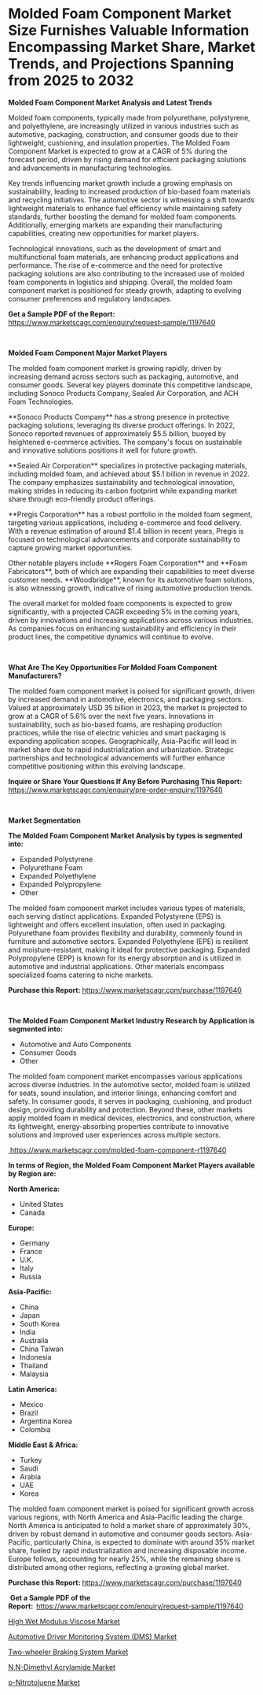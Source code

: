 <p><h1>Molded Foam Component Market Size Furnishes Valuable Information Encompassing Market Share, Market Trends, and Projections Spanning from 2025 to 2032</h1></p><p><strong>Molded Foam Component Market Analysis and Latest Trends</strong></p>
<p><p>Molded foam components, typically made from polyurethane, polystyrene, and polyethylene, are increasingly utilized in various industries such as automotive, packaging, construction, and consumer goods due to their lightweight, cushioning, and insulation properties. The Molded Foam Component Market is expected to grow at a CAGR of 5% during the forecast period, driven by rising demand for efficient packaging solutions and advancements in manufacturing technologies.</p><p>Key trends influencing market growth include a growing emphasis on sustainability, leading to increased production of bio-based foam materials and recycling initiatives. The automotive sector is witnessing a shift towards lightweight materials to enhance fuel efficiency while maintaining safety standards, further boosting the demand for molded foam components. Additionally, emerging markets are expanding their manufacturing capabilities, creating new opportunities for market players.</p><p>Technological innovations, such as the development of smart and multifunctional foam materials, are enhancing product applications and performance. The rise of e-commerce and the need for protective packaging solutions are also contributing to the increased use of molded foam components in logistics and shipping. Overall, the molded foam component market is positioned for steady growth, adapting to evolving consumer preferences and regulatory landscapes.</p></p>
<p><strong>Get a Sample PDF of the Report:&nbsp;</strong> <a href="https://www.marketscagr.com/enquiry/request-sample/1197640?utm_campaign=2241&utm_medium=2&utm_source=Github&utm_content=ia&utm_term=03022025&utm_id=molded-foam-component">https://www.marketscagr.com/enquiry/request-sample/1197640</a></p>
<p>&nbsp;</p>
<p><strong>Molded Foam Component Major Market Players</strong></p>
<p><p>The molded foam component market is growing rapidly, driven by increasing demand across sectors such as packaging, automotive, and consumer goods. Several key players dominate this competitive landscape, including Sonoco Products Company, Sealed Air Corporation, and ACH Foam Technologies.</p><p>**Sonoco Products Company** has a strong presence in protective packaging solutions, leveraging its diverse product offerings. In 2022, Sonoco reported revenues of approximately $5.5 billion, buoyed by heightened e-commerce activities. The company's focus on sustainable and innovative solutions positions it well for future growth.</p><p>**Sealed Air Corporation** specializes in protective packaging materials, including molded foam, and achieved about $5.1 billion in revenue in 2022. The company emphasizes sustainability and technological innovation, making strides in reducing its carbon footprint while expanding market share through eco-friendly product offerings.</p><p>**Pregis Corporation** has a robust portfolio in the molded foam segment, targeting various applications, including e-commerce and food delivery. With a revenue estimation of around $1.4 billion in recent years, Pregis is focused on technological advancements and corporate sustainability to capture growing market opportunities.</p><p>Other notable players include **Rogers Foam Corporation** and **Foam Fabricators**, both of which are expanding their capabilities to meet diverse customer needs. **Woodbridge**, known for its automotive foam solutions, is also witnessing growth, indicative of rising automotive production trends.</p><p>The overall market for molded foam components is expected to grow significantly, with a projected CAGR exceeding 5% in the coming years, driven by innovations and increasing applications across various industries. As companies focus on enhancing sustainability and efficiency in their product lines, the competitive dynamics will continue to evolve.</p></p>
<p>&nbsp;</p>
<p><strong>What Are The Key Opportunities For Molded Foam Component Manufacturers?</strong></p>
<p><p>The molded foam component market is poised for significant growth, driven by increased demand in automotive, electronics, and packaging sectors. Valued at approximately USD 35 billion in 2023, the market is projected to grow at a CAGR of 5.6% over the next five years. Innovations in sustainability, such as bio-based foams, are reshaping production practices, while the rise of electric vehicles and smart packaging is expanding application scopes. Geographically, Asia-Pacific will lead in market share due to rapid industrialization and urbanization. Strategic partnerships and technological advancements will further enhance competitive positioning within this evolving landscape.</p></p>
<p><strong>Inquire or Share Your Questions If Any Before Purchasing This Report:</strong> <a href="https://www.marketscagr.com/enquiry/pre-order-enquiry/1197640?utm_campaign=2241&utm_medium=2&utm_source=Github&utm_content=ia&utm_term=03022025&utm_id=molded-foam-component">https://www.marketscagr.com/enquiry/pre-order-enquiry/1197640</a></p>
<p>&nbsp;</p>
<p><strong>Market Segmentation</strong></p>
<p><strong>The Molded Foam Component Market Analysis by types is segmented into:</strong></p>
<p><ul><li>Expanded Polystyrene</li><li>Polyurethane Foam</li><li>Expanded Polyethylene</li><li>Expanded Polypropylene</li><li>Other</li></ul></p>
<p><p>The molded foam component market includes various types of materials, each serving distinct applications. Expanded Polystyrene (EPS) is lightweight and offers excellent insulation, often used in packaging. Polyurethane foam provides flexibility and durability, commonly found in furniture and automotive sectors. Expanded Polyethylene (EPE) is resilient and moisture-resistant, making it ideal for protective packaging. Expanded Polypropylene (EPP) is known for its energy absorption and is utilized in automotive and industrial applications. Other materials encompass specialized foams catering to niche markets.</p></p>
<p><strong>Purchase this Report:&nbsp;</strong><a href="https://www.marketscagr.com/purchase/1197640?utm_campaign=2241&utm_medium=2&utm_source=Github&utm_content=ia&utm_term=03022025&utm_id=molded-foam-component">https://www.marketscagr.com/purchase/1197640</a></p>
<p>&nbsp;</p>
<p><strong>The Molded Foam Component Market Industry Research by Application is segmented into:</strong></p>
<p><ul><li>Automotive and Auto Components</li><li>Consumer Goods</li><li>Other</li></ul></p>
<p><p>The molded foam component market encompasses various applications across diverse industries. In the automotive sector, molded foam is utilized for seats, sound insulation, and interior linings, enhancing comfort and safety. In consumer goods, it serves in packaging, cushioning, and product design, providing durability and protection. Beyond these, other markets apply molded foam in medical devices, electronics, and construction, where its lightweight, energy-absorbing properties contribute to innovative solutions and improved user experiences across multiple sectors.</p></p>
<p><a href="https://www.marketscagr.com/molded-foam-component-r1197640?utm_campaign=2241&utm_medium=2&utm_source=Github&utm_content=ia&utm_term=03022025&utm_id=molded-foam-component">&nbsp;https://www.marketscagr.com/molded-foam-component-r1197640</a></p>
<p><strong>In terms of Region, the Molded Foam Component Market Players available by Region are:</strong></p>
<p>
    <p> <strong> North America: </strong>
        <ul>
            <li>United States</li>
            <li>Canada</li>
        </ul>
        </p> 
    <p> <strong> Europe: </strong>
        <ul>
            <li>Germany</li>
            <li>France</li>
            <li>U.K.</li>
            <li>Italy</li>
            <li>Russia</li>
        </ul>
        </p> 
    <p> <strong> Asia-Pacific: </strong>
        <ul>
            <li>China</li>
            <li>Japan</li>
            <li>South Korea</li>
            <li>India</li>
            <li>Australia</li>
            <li>China Taiwan</li>
            <li>Indonesia</li>
            <li>Thailand</li>
            <li>Malaysia</li>
        </ul>
        </p> 
    <p> <strong> Latin America: </strong>
        <ul>
            <li>Mexico</li>
            <li>Brazil</li>
            <li>Argentina Korea</li>
            <li>Colombia</li>
        </ul>
        </p> 
    <p> <strong> Middle East & Africa: </strong>
        <ul>
            <li>Turkey</li>
            <li>Saudi</li>
            <li>Arabia</li>
            <li>UAE</li>
            <li>Korea</li>
        </ul>
    </p>
    </p>
<p><p>The molded foam component market is poised for significant growth across various regions, with North America and Asia-Pacific leading the charge. North America is anticipated to hold a market share of approximately 30%, driven by robust demand in automotive and consumer goods sectors. Asia-Pacific, particularly China, is expected to dominate with around 35% market share, fueled by rapid industrialization and increasing disposable income. Europe follows, accounting for nearly 25%, while the remaining share is distributed among other regions, reflecting a growing global market.</p></p>
<p><strong>Purchase this Report: </strong><a href="https://www.marketscagr.com/purchase/1197640?utm_campaign=2241&utm_medium=2&utm_source=Github&utm_content=ia&utm_term=03022025&utm_id=molded-foam-component">https://www.marketscagr.com/purchase/1197640</a></p>
<p>&nbsp;<strong>Get a Sample PDF of the Report:&nbsp;&nbsp;</strong><a href="https://www.marketscagr.com/enquiry/request-sample/1197640?utm_campaign=2241&utm_medium=2&utm_source=Github&utm_content=ia&utm_term=03022025&utm_id=molded-foam-component">https://www.marketscagr.com/enquiry/request-sample/1197640</a></p>
<p><strong></strong></p>
<p><p><a href="https://www.linkedin.com/pulse/high-wet-modulus-viscose-market-global-regional-analysis-efk7e?utm_campaign=2241&utm_medium=2&utm_source=Github&utm_content=ia&utm_term=03022025&utm_id=molded-foam-component">High Wet Modulus Viscose Market</a></p><p><a href="https://www.linkedin.com/pulse/based-recent-analysis-automotive-driver-monitoring-system-dldue?utm_campaign=2241&utm_medium=2&utm_source=Github&utm_content=ia&utm_term=03022025&utm_id=molded-foam-component">Automotive Driver Monitoring System (DMS) Market</a></p><p><a href="https://www.linkedin.com/pulse/evaluating-market-players-two-wheeler-braking-system-sector-cxlye?utm_campaign=2241&utm_medium=2&utm_source=Github&utm_content=ia&utm_term=03022025&utm_id=molded-foam-component">Two-wheeler Braking System Market</a></p><p><a href="https://www.linkedin.com/pulse/according-global-nn-dimethyl-acrylamide-market-trends-applications-di3be?utm_campaign=2241&utm_medium=2&utm_source=Github&utm_content=ia&utm_term=03022025&utm_id=molded-foam-component">N,N-Dimethyl Acrylamide Market</a></p><p><a href="https://www.linkedin.com/pulse/p-nitrotoluene-market-overview-future-growth-trends-opportunities-2zpgc?utm_campaign=2241&utm_medium=2&utm_source=Github&utm_content=ia&utm_term=03022025&utm_id=molded-foam-component">p-Nitrotoluene Market</a></p></p>